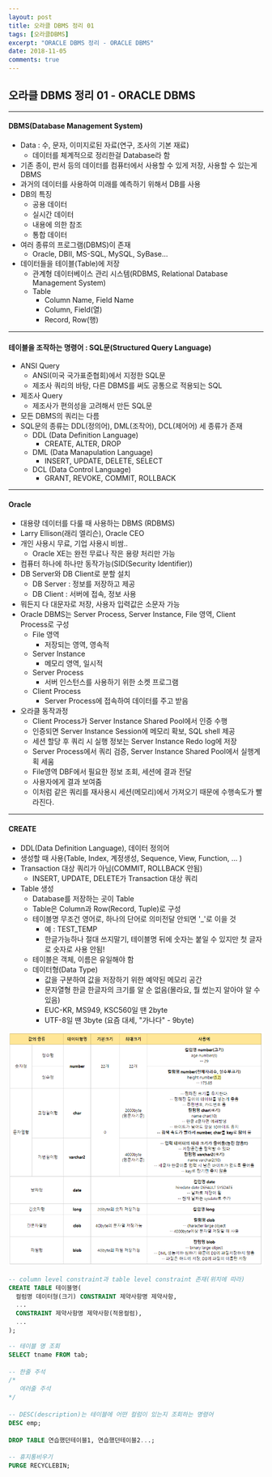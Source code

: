 ```yaml
---
layout: post
title: 오라클 DBMS 정리 01
tags: [오라클DBMS]
excerpt: "ORACLE DBMS 정리 - ORACLE DBMS"
date: 2018-11-05
comments: true
---
```


## 오라클 DBMS 정리 01 - ORACLE DBMS

---


#### DBMS(Database Management System)
* Data : 수, 문자, 이미지로된 자료(연구, 조사의 기본 재료)
  - 데이터를 체계적으로 정리한걸 Database라 함
* 기존 종이, 판서 등의 데이터를 컴퓨터에서 사용할 수 있게 저장, 사용할 수 있는게 DBMS
* 과거의 데이터를 사용하여 미래를 예측하기 위해서 DB를 사용
* DB의 특징
  - 공용 데이터
  - 실시간 데이터
  - 내용에 의한 참조
  - 통합 데이터
* 여러 종류의 프로그램(DBMS)이 존재
  - Oracle, DBII, MS-SQL, MySQL, SyBase...
* 데이터들을 테이블(Table)에 저장
  - 관계형 데이터베이스 관리 시스템(RDBMS, Relational Database Management System)
  - Table
    + Column Name, Field Name
    + Column, Field(열)
    + Record, Row(행)


---

#### 테이블을 조작하는 명령어 : SQL문(Structured Query Language)
* ANSI Query
  - ANSI(미국 국가표준협회)에서 지정한 SQL문
  - 제조사 쿼리의 바탕, 다른 DBMS를 써도 공통으로 적용되는 SQL
* 제조사 Query
  - 제조사가 편의성을 고려해서 만든 SQL문
* 모든 DBMS의 쿼리는 다름
* SQL문의 종류는 DDL(정의어), DML(조작어), DCL(제어어) 세 종류가 존재
  - DDL (Data Definition Language)
    + CREATE, ALTER, DROP
  - DML (Data Manapulation Language)
    + INSERT, UPDATE, DELETE, SELECT
  - DCL (Data Control Language)
    + GRANT, REVOKE, COMMIT, ROLLBACK

---

#### Oracle
* 대용량 데이터를 다룰 때 사용하는 DBMS (RDBMS)
* Larry Ellison(래리 엘리슨), Oracle CEO
* 개인 사용시 무료, 기업 사용시 비쌈..
  - Oracle XE는 완전 무료나 작은 용량 처리만 가능
* 컴퓨터 하나에 하나만 동작가능(SID(Security Identifier))
* DB Server와 DB Client로 분할 설치
  - DB Server : 정보를 저장하고 제공
  - DB Client : 서버에 접속, 정보 사용
* 뭐든지 다 대문자로 저장, 사용자 입력값은 소문자 가능
* Oracle DBMS는 Server Process, Server Instance, File 영역, Client Process로 구성
  - File 영역
    + 저장되는 영역, 영속적
  - Server Instance
    + 메모리 영역, 일시적
  - Server Process 
    + 서버 인스턴스를 사용하기 위한 소켓 프로그램
  - Client Process 
    + Server Process에 접속하여 데이터를 주고 받음
* 오라클 동작과정
  - Client Process가 Server Instance Shared Pool에서 인증 수행
  - 인증되면 Server Instance Session에 메모리 확보, SQL shell 제공
  - 세션 할당 후 쿼리 시 실행 정보는 Server Instance Redo log에 저장
  - Server Process에서 쿼리 검증, Server Instance Shared Pool에서 실행계획 세움
  - File영역 DBF에서 필요한 정보 조회, 세션에 결과 전달
  - 사용자에게 결과 보여줌
  - 이처럼 같은 쿼리를 재사용시 세션(메모리)에서 가져오기 때문에 수행속도가 빨라진다.

---


#### CREATE
* DDL(Data Definition Language), 데이터 정의어
* 생성할 때 사용(Table, Index, 계정생성, Sequence, View, Function, ... )
* Transaction 대상 쿼리가 아님(COMMIT, ROLLBACK 안됨) 
  - INSERT, UPDATE, DELETE가 Transaction 대상 쿼리
* Table 생성
  - Database를 저장하는 곳이 Table
  - Table은 Column과 Row(Record, Tuple)로 구성
  - 테이블명 무조건 영어로, 하나의 단어로 의미전달 안되면 '_'로 이을 것
    + 예 : TEST_TEMP
    + 한글가능하나 절대 쓰지말기, 테이블명 뒤에 숫자는 붙일 수 있지만 첫 글자로 숫자로 사용 안됨!
  - 테이블은 객체, 이름은 유일해야 함
  - 데이터형(Data Type)
    + 값을 구분하여 값을 저장하기 위한 예약된 메모리 공간
    + 문자열형 한글 한글자의 크기를 알 순 없음(몰라요, 뭘 썼는지 알아야 알 수 있음)
    + EUC-KR, MS949, KSC560일 땐 2byte
    + UTF-8일 땐 3byte (요즘 대세, "가나다" - 9byte)


![01-01](https://github.com/younggeun0/younggeun0.github.io/blob/master/_posts/img/oracle/01-01.PNG?raw=true)



~~~sql
-- column level constraint과 table level constraint 존재(위치에 따라)
CREATE TABLE 테이블명(
  컬럼명 데이터형(크기) CONSTRAINT 제약사항명 제약사항,  
  ...
  CONSTRAINT 제약사항명 제약사항(적용컬럼),
  ...
);
~~~

~~~sql
-- 테이블 명 조회
SELECT tname FROM tab;

-- 한줄 주석
/*
   여러줄 주석
*/

-- DESC(description)는 테이블에 어떤 컬럼이 있는지 조회하는 명령어
DESC emp; 

DROP TABLE 연습했던테이블1, 연습했던테이블2...;

-- 휴지통비우기
PURGE RECYCLEBIN; 
~~~




